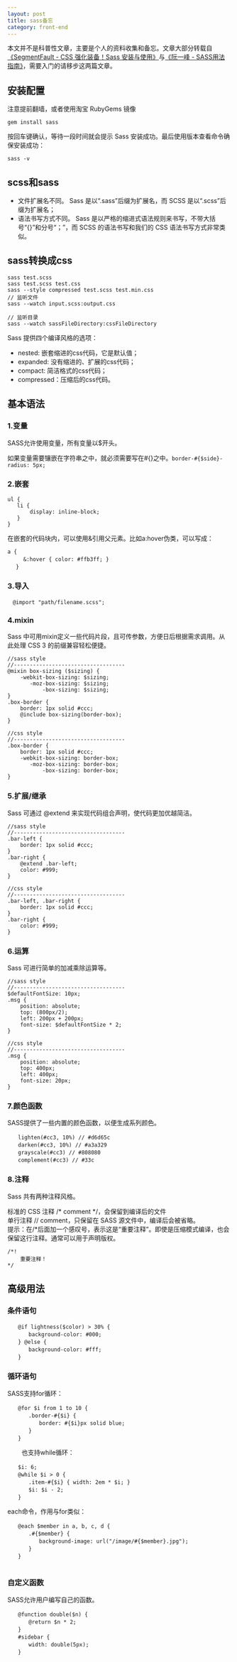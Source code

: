 ```yaml
---
layout: post
title: sass备忘
category: front-end
---
```


本文并不是科普性文章，主要是个人的资料收集和备忘。文章大部分转载自[《SegmentFault - CSS 强化装备！Sass 安装与使用》](http://segmentfault.com/a/1190000003912703)与[《阮一峰 - SASS用法指南》](http://www.ruanyifeng.com/blog/2012/06/sass.html)，需要入门的请移步这两篇文章。

## 安装配置

注意提前翻墙，或者使用淘宝 RubyGems 镜像

	gem install sass

按回车键确认，等待一段时间就会提示 Sass 安装成功。最后使用版本查看命令确保安装成功：

	sass -v

## scss和sass

* 文件扩展名不同。
Sass 是以“.sass”后缀为扩展名，而 SCSS 是以“.scss”后缀为扩展名；
* 语法书写方式不同。
Sass 是以严格的缩进式语法规则来书写，不带大括号“{}”和分号“；”，而 SCSS 的语法书写和我们的 CSS 语法书写方式非常类似。

## sass转换成css

	sass test.scss
	sass test.scss test.css
	sass --style compressed test.scss test.min.css
	// 监听文件
	sass --watch input.scss:output.css
	
	// 监听目录 
	sass --watch sassFileDirectory:cssFileDirectory




Sass 提供四个编译风格的选项：

* nested: 嵌套缩进的css代码，它是默认值；
* expanded: 没有缩进的、扩展的css代码；
* compact: 简洁格式的css代码；
* compressed：压缩后的css代码。

## 基本语法

### 1.变量

SASS允许使用变量，所有变量以$开头。

如果变量需要镶嵌在字符串之中，就必须需要写在#{}之中。`border-#{$side}-radius: 5px;`

### 2.嵌套

	ul {    
	   li {
	       display: inline-block;
	   }
	}
	
在嵌套的代码块内，可以使用&引用父元素。比如a:hover伪类，可以写成：

	a {
	　　　&:hover { color: #ffb3ff; }
	　 }

### 3.导入

	　@import "path/filename.scss";
	
### 4.mixin

Sass 中可用mixin定义一些代码片段，且可传参数，方便日后根据需求调用。从此处理 CSS 3 的前缀兼容轻松便捷。

	//sass style
	//-----------------------------------
	@mixin box-sizing ($sizing) {
	    -webkit-box-sizing: $sizing;
	       -moz-box-sizing: $sizing;
	           -box-sizing: $sizing;
	}
	.box-border {
	    border: 1px solid #ccc;
	    @include box-sizing(border-box);
	}
	
	//css style
	//-----------------------------------
	.box-border {
	    border: 1px solid #ccc;
	    -webkit-box-sizing: border-box;
	       -moz-box-sizing: border-box;
	           -box-sizing: border-box; 
	}
	
### 5.扩展/继承

Sass 可通过 @extend 来实现代码组合声明，使代码更加优越简洁。

	//sass style
	//-----------------------------------
	.bar-left {
	    border: 1px solid #ccc;
	}
	.bar-right {
	    @extend .bar-left;
	    color: #999;
	}
	
	//css style
	//-----------------------------------
	.bar-left, .bar-right {
	    border: 1px solid #ccc; 
	}
	.bar-right {
	    color: #999; 
	}

### 6.运算

Sass 可进行简单的加减乘除运算等。

	//sass style
	//-----------------------------------
	$defaultFontSize: 10px;
	.msg {
	    position: absolute;
	    top: (800px/2);
	    left: 200px + 200px;
	    font-size: $defaultFontSize * 2;
	}
	
	//css style
	//-----------------------------------
	.msg {
	    position: absolute;
	    top: 400px;
	    left: 400px;
	    font-size: 20px; 
	}
	
### 7.颜色函数
SASS提供了一些内置的颜色函数，以便生成系列颜色。

	　　lighten(#cc3, 10%) // #d6d65c
	　　darken(#cc3, 10%) // #a3a329
	　　grayscale(#cc3) // #808080
	　　complement(#cc3) // #33c

### 8.注释

Sass 共有两种注释风格。

标准的 CSS 注释 /* comment */，会保留到编译后的文件  
单行注释 // comment，只保留在 SASS 源文件中，编译后会被省略。  
提示：在/*后面加一个感叹号，表示这是“重要注释”。即使是压缩模式编译，也会保留这行注释。通常可以用于声明版权。  
	
	/*!
	    重要注释！
	*/

## 高级用法

### 条件语句

	　　@if lightness($color) > 30% {
	　　　　background-color: #000;
	　　} @else {
	　　　　background-color: #fff;
	　　}
### 循环语句
SASS支持for循环：

	　　@for $i from 1 to 10 {
	　　　　.border-#{$i} {
	　　　　　　border: #{$i}px solid blue;
	　　　　}
	　　}
　　
也支持while循环：

	　　$i: 6;
	　　@while $i > 0 {
	　　　　.item-#{$i} { width: 2em * $i; }
	　　　　$i: $i - 2;
	　　}
each命令，作用与for类似：

	　　@each $member in a, b, c, d {
	　　　　.#{$member} {
	　　　　　　background-image: url("/image/#{$member}.jpg");
	　　　　}
	　　}
	　　
### 自定义函数
SASS允许用户编写自己的函数。

	　　@function double($n) {
	　　　　@return $n * 2;
	　　}
	　　#sidebar {
	　　　　width: double(5px);
	　　}


